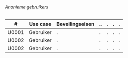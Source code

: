
###### Anonieme gebruikers

| # | Use case | Beveilingseisen | ..| .| . | . |
| ------ | ------ | ------ | ------ | ------ | ------ | ------ |
| U0001 | Gebruiker | . | . | . | . | . |
| U0002 | Gebruiker | . | . | . | . | . |
| U0002 | Gebruiker | . | . | . | . | . |
